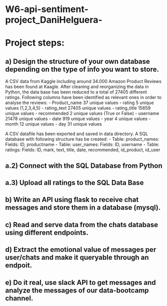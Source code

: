 # W6-api-sentiment-project_DaniHelguera-


# Project steps:

## a) Design the structure of your own database depending on the type of info you want to store.
A CSV data from Kaggle including around 34.000 Amazon Product Reviews has been found at Kaagle.
After cleaning and reorganizing the data in Python, the data base has been reduced to a total of 27405 different ratings.
Following columns have been identified as relevant ones in order to analyse the reviews:
    -   Product_name       37 unique values
    -   rating              5 unique values (1,2,3,4,5)
    -   rating_text     27405 unique values
    -   rating_title    15659 unique values
    -   recommended         2 unique values (True or False)
    -   username        21478 unique values
    -   date              919 unique values
    -   year                4 unique values
    -   month              12 unique values
    -   day                31 unique values

A CSV datafile has been exported and saved in data directory.
A SQL database with following structure has be created:
    - Table: product_names: 
                Fields: ID, productname
    - Table: user_names:
                Fields: ID, username
    - Table: ratings:
                Fields: ID, mark, text, title, date, recommended, id_product, id_user

## a.2) Connect with the SQL Database from Python

## a.3) Upload all ratings to the SQL Data Base


## b) Write an API using flask to receive chat messages and store them in a database (mysql).


## c) Read and serve data from the chats database using different endpoints.

## d) Extract the emotional value of messages per user/chats and make it queryable through an endpoit.

## e) Do it real, use slack API to get messages and analyze the messages of our data-bootcamp channel.

